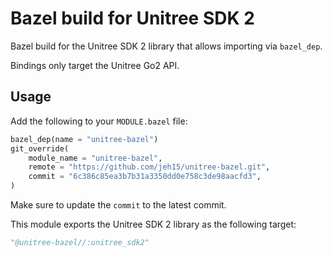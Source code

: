 # Bazel build for Unitree SDK 2
Bazel build for the Unitree SDK 2 library that allows importing via `bazel_dep`.

Bindings only target the Unitree Go2 API.

## Usage
Add the following to your `MODULE.bazel` file:

```python
bazel_dep(name = "unitree-bazel")
git_override(
    module_name = "unitree-bazel",
    remote = "https://github.com/jeh15/unitree-bazel.git",
    commit = "6c386c85ea3b7b31a3350dd0e758c3de98aacfd3",
)
```

Make sure to update the `commit` to the latest commit.

This module exports the Unitree SDK 2 library as the following target:

```python
"@unitree-bazel//:unitree_sdk2"
```
